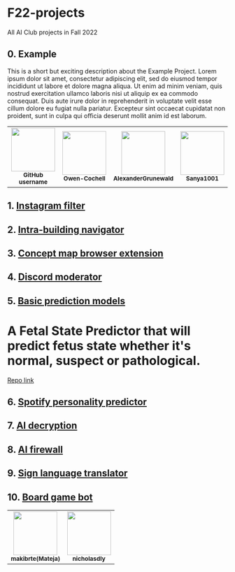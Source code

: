 # F22-projects
All AI Club projects in Fall 2022

## 0. Example

This is a short but exciting description about the Example Project. Lorem ipsum dolor sit amet, consectetur adipiscing elit, sed do eiusmod tempor incididunt ut labore et dolore magna aliqua. Ut enim ad minim veniam, quis nostrud exercitation ullamco laboris nisi ut aliquip ex ea commodo consequat. Duis aute irure dolor in reprehenderit in voluptate velit esse cillum dolore eu fugiat nulla pariatur. Excepteur sint occaecat cupidatat non proident, sunt in culpa qui officia deserunt mollit anim id est laborum.
<table>
  <tbody>
    <tr>
      <td align="center">
        <a href="https://github.com/features/copilot">
        <img src="https://github.githubassets.com/images/modules/site/copilot/copilot.png" width="100px;">
        </a><br/>
        <small><b>GitHub username</b></small>
      </td>
      <td align="center">
        <a href="https://github.com/Owen-Cochell">
        <img src="https://avatars.githubusercontent.com/u/28907989?v=4" width="100px;">
        </a><br/>
        <small><b>Owen-Cochell</b></small>
      </td>
      <td align="center">
        <a href="https://github.com/AlexanderGrunewald">
        <img src="https://avatars.githubusercontent.com/u/97201153?v=4" width="100px;"/>
        </a><br/>
        <small><b>AlexanderGrunewald</b></small>
      </td>
      <td align="center">
        <a href="https://github.com/Sanya1001">
        <img src="https://avatars.githubusercontent.com/u/85473792?v=4" width="100px;"/>
        </a><br/>
        <small><b>Sanya1001</b></small>
      </td>
    </tr>
  </tbody>
</table>

## 1. [Instagram filter](#)

## 2. [Intra-building navigator](#)

## 3. [Concept map browser extension](#)

## 4. [Discord moderator](#)

## 5. [Basic prediction models](#)
# A Fetal State Predictor that will predict fetus state whether it's normal, suspect or pathological.
[Repo link](https://github.com/MSU-AI/Fetal-Sate-Predictor)

## 6. [Spotify personality predictor](#)

## 7. [AI decryption](#)

## 8. [AI firewall](#)

## 9. [Sign language translator](#)

## 10. [Board game bot](#)
<table>
  <tbody>
    <tr>
      <td align="center">
        <a href="https://github.com/makibrte">
        <img src="https://avatars.githubusercontent.com/u/113369108?v=4" width="100px;"/>
        </a><br/>
        <small><b>makibrte(Mateja)</b></small>
      </td>
      <td align="center">
        <a href="https://github.com/nicholasdly">
        <img src="https://avatars.githubusercontent.com/u/61239473?v=4" width="100px;"/>
        </a><br/>
        <small><b>nicholasdly</b></small>
      </td>
      </tr>
  </tbody>
</table>
